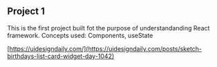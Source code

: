 ## Project 1 
This is the first project built fot the purpose of understandanding React framework.
Concepts used: Components, useState

[https://uidesigndaily.com/](https://uidesigndaily.com/posts/sketch-birthdays-list-card-widget-day-1042)

